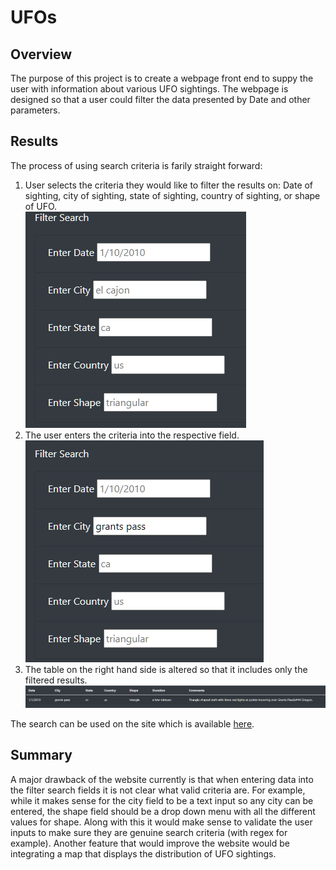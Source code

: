 # UFOs

## Overview
The purpose of this project is to create a webpage front end to suppy the user with information about various UFO sightings. The webpage is designed so that a user could filter the data presented by Date and other parameters.

## Results
The process of using search criteria is farily straight forward:

1. User selects the criteria they would like to filter the results on: Date of sighting, city of sighting, state of sighting, country of sighting, or shape of UFO.  
![empty_filter.png](./Resources/empty_filter.png)
3. The user enters the criteria into the respective field.  
![filter.png](./Resources/filter.png)
5. The table on the right hand side is altered so that it includes only the filtered results.  
![results.png](./Resources/results.png)

The search can be used on the site which is available [here](https://matthewshudson.github.io/UFOs/).

## Summary
A major drawback of the website currently is that when entering data into the filter search fields it is not clear what valid criteria are. For example, while it makes sense for the city field to be a text input so any city can be entered, the shape field should be a drop down menu with all the different values for shape. Along with this it would make sense to validate the user inputs to make sure they are genuine search criteria (with regex for example). Another feature that would improve the website would be integrating a map that displays the distribution of UFO sightings. 
